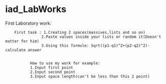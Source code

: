 # iad_LabWorks

First Laboratory work:
        
        First task : 1.Creating 2 spaces(massives,lists and so on)
                    2.Paste values inside your lists or random it(Doesn't matter for him)
                    3.Using this formule: Sqrt((p1-q1)^2+(p2-q2)^2)- calculate answer
                    
               
               How to use my work for example:
               1.Input first point
               2.Input second point
               3.Input space length(can't be less than this 2 point)
               
